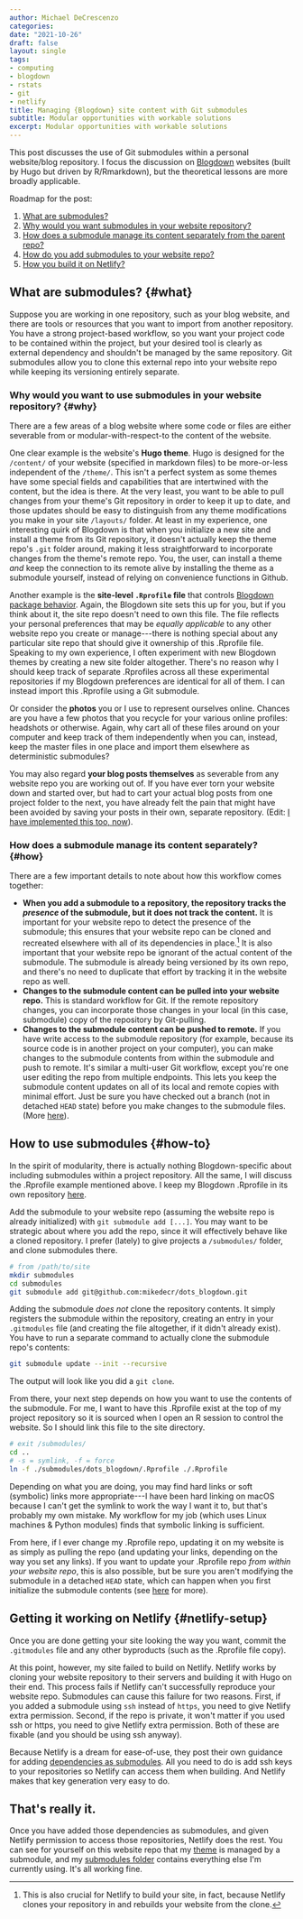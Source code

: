```yaml
---
author: Michael DeCrescenzo
categories: 
date: "2021-10-26"
draft: false
layout: single
tags:
- computing
- blogdown
- rstats
- git
- netlify
title: Managing {Blogdown} site content with Git submodules
subtitle: Modular opportunities with workable solutions
excerpt: Modular opportunities with workable solutions
---
```


This post discusses the use of Git submodules within a personal website/blog repository.
I focus the discussion on [Blogdown](https://bookdown.org/yihui/blogdown/) websites (built by Hugo but driven by R/Rmarkdown), but the theoretical lessons are more broadly applicable.

Roadmap for the post:

1. [What are submodules?](#what)
1. [Why would you want submodules in your website repository?](#why)
1. [How does a submodule manage its content separately from the parent repo?](#how)
1. [How do you add submodules to your website repo?](#how-to)
1. [How you build it on Netlify?](#netlify-setup)


## What are submodules? {#what}

Suppose you are working in one repository, such as your blog website, and there are tools or resources that you want to import from another repository.
You have a strong project-based workflow, so you want your project code to be contained within the project, but your desired tool is clearly as external dependency and shouldn't be managed by the same repository.
Git submodules allow you to clone this external repo into your website repo while keeping its versioning entirely separate.

### Why would you want to use submodules in your website repository? {#why}

There are a few areas of a blog website where some code or files are either severable from or modular-with-respect-to the content of the website.

One clear example is the website's **Hugo theme**.
Hugo is designed for the `/content/` of your website (specified in markdown files) to be more-or-less independent of the `/theme/`.
This isn't a perfect system as some themes have some special fields and capabilities that are intertwined with the content, but the idea is there.
At the very least, you want to be able to pull changes from your theme's Git repository in order to keep it up to date, and those updates should be easy to distinguish from any theme modifications you make in your site `/layouts/` folder.
At least in my experience, one interesting quirk of Blogdown is that when you initialize a new site and install a theme from its Git repository, it doesn't actually keep the theme repo's `.git` folder around, making it less straightforward to incorporate changes from the theme's remote repo.
You, the user, can install a theme _and_ keep the connection to its remote alive by installing the theme as a submodule yourself, instead of relying on convenience functions in Github.

Another example is the **site-level `.Rprofile` file** that controls [Blogdown package behavior](https://bookdown.org/yihui/blogdown/global-options.html).
Again, the Blogdown site sets this up for you, but if you think about it, the site repo doesn't need to own this file.
The file reflects your personal preferences that may be _equally applicable_ to any other website repo you create or manage---there is nothing special about any particular site repo that should give it ownership of this .Rprofile file.
Speaking to my own experience, I often experiment with new Blogdown themes by creating a new site folder altogether.
There's no reason why I should keep track of separate .Rprofiles across all these experimental repositories if my Blogdown preferences are identical for all of them.
I can instead import this .Rprofile using a Git submodule.

Or consider the **photos** you or I use to represent ourselves online.
Chances are you have a few photos that you recycle for your various online profiles: headshots or otherwise.
Again, why cart all of these files around on your computer and keep track of them independently when you can, instead, keep the master files in one place and import them elsewhere as deterministic submodules?

You may also regard **your blog posts themselves** as severable from any website repo you are working out of.
If you have ever torn your website down and started over, but had to cart your actual blog posts from one project folder to the next, you have already felt the pain that might have been avoided by saving your posts in their own, separate repository.
(Edit: [I have implemented this too, now](/blog/post_submodule)).


### How does a submodule manage its content separately? {#how}

There are a few important details to note about how this workflow comes together:

- **When you add a submodule to a repository, the repository tracks the _presence_ of the submodule, but it does not track the content.** 
    It is important for your website repo to detect the presence of the submodule; this ensures that your website repo can be cloned and recreated elsewhere with all of its dependencies in place.[^netlify-clone] 
    It is also important that your website repo be ignorant of the actual content of the submodule.
    The submodule is already being versioned by its own repo, and there's no need to duplicate that effort by tracking it in the website repo as well.
- **Changes to the submodule content can be pulled into your website repo.**
    This is standard workflow for Git. 
    If the remote repository changes, you can incorporate those changes in your local (in this case, submodule) copy of the repository by Git-pulling.
- **Changes to the submodule content can be pushed to remote.**
    If you have write access to the submodule repository (for example, because its source code is in another project on your computer), you can make changes to the submodule contents from within the submodule and push to remote.
    It's similar a multi-user Git workflow, except you're one user editing the repo from multiple endpoints.
    This lets you keep the submodule content updates on all of its local and remote copies with minimal effort.
    Just be sure you have checked out a branch (not in detached `HEAD` state) before you make changes to the submodule files. (More [here](https://git-scm.com/book/en/v2/Git-Tools-Submodules#_working_on_a_submodule)).

[^netlify-clone]: This is also crucial for Netlify to build your site, in fact, because Netlify clones your repository in and rebuilds your website from the clone.

## How to use submodules {#how-to}

In the spirit of modularity, there is actually nothing Blogdown-specific about including submodules within a project repository.
All the same, I will discuss the .Rprofile example mentioned above.
I keep my Blogdown .Rprofile in its own repository [here](git@github.com:mikedecr/dots_blogdown.git).

Add the submodule to your website repo (assuming the website repo is already initialized) with `git submodule add [...]`. 
You may want to be strategic about where you add the repo, since it will effectively behave like a cloned repository.
I prefer (lately) to give projects a `/submodules/` folder, and clone submodules there.

```sh
# from /path/to/site
mkdir submodules
cd submodules
git submodule add git@github.com:mikedecr/dots_blogdown.git
```

Adding the submodule _does not_ clone the repository contents.
It simply registers the submodule within the repository, creating an entry in your `.gitmodules` file (and creating the file altogether, if it didn't already exist).
You have to run a separate command to actually clone the submodule repo's contents:

```sh
git submodule update --init --recursive
```

The output will look like you did a `git clone`.

From there, your next step depends on how you want to use the contents of the submodule.
For me, I want to have this .Rprofile exist at the top of my project repository so it is sourced when I open an R session to control the website.
So I should link this file to the site directory.

```sh
# exit /submodules/
cd ..
# -s = symlink, -f = force
ln -f ./submodules/dots_blogdown/.Rprofile ./.Rprofile
```

Depending on what you are doing, you may find hard links or soft (symbolic) links more appropriate---I have been hard linking on macOS because I can't get the symlink to work the way I want it to, but that's probably my own mistake.
My workflow for my job (which uses Linux machines & Python modules) finds that symbolic linking is sufficient.

From here, if I ever change my .Rprofile repo, updating it on my website is as simply as pulling the repo (and updating your links, depending on the way you set any links).
If you want to update your .Rprofile repo _from within your website repo_, this is also possible, but be sure you aren't modifying the submodule in a detached `HEAD` state, which can happen when you first initialize the submodule contents (see [here](https://git-scm.com/book/en/v2/Git-Tools-Submodules#_working_on_a_submodule) for more).


## Getting it working on Netlify {#netlify-setup}

Once you are done getting your site looking the way you want, commit the `.gitmodules` file and any other byproducts (such as the .Rprofile file copy).

At this point, however, my site failed to build on Netlify. 
Netlify works by cloning your website repository to their servers and building it with Hugo on their end.
This process fails if Netlify can't successfully reproduce your website repo.
Submodules can cause this failure for two reasons.
First, if you added a submodule using `ssh` instead of `https`, you need to give Netlify extra permission.
Second, if the repo is private, it won't matter if you used ssh or https, you need to give Netlify extra permission.
Both of these are fixable (and you should be using ssh anyway).

Because Netlify is a dream for ease-of-use, they post their own guidance for adding [dependencies as submodules](https://docs.netlify.com/configure-builds/repo-permissions-linking/#git-submodules).
All you need to do is add ssh keys to your repositories so Netlify can access them when building.
And Netlify makes that key generation very easy to do.

## That's really it.

Once you have added those dependencies as submodules, and given Netlify permission to access those repositories, Netlify does the rest.
You can see for yourself on this website repo that my [theme](https://github.com/mikedecr/mikedecr-site/tree/main/themes) is managed by a submodule, and my [submodules folder](https://github.com/mikedecr/mikedecr-site/tree/main/submodules) contains everything else I'm currently using.
It's all working fine.

